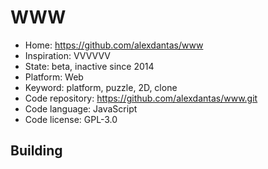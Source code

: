 # WWW

- Home: https://github.com/alexdantas/www
- Inspiration: VVVVVV
- State: beta, inactive since 2014
- Platform: Web
- Keyword: platform, puzzle, 2D, clone
- Code repository: https://github.com/alexdantas/www.git
- Code language: JavaScript
- Code license: GPL-3.0

## Building
